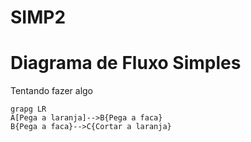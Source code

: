 # SIMP2

# Diagrama de Fluxo Simples

Tentando fazer algo

```mermaid
grapg LR
A[Pega a laranja]-->B{Pega a faca}
B{Pega a faca}-->C{Cortar a laranja}
